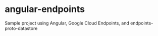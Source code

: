 angular-endpoints
=================

Sample project using Angular, Google Cloud Endpoints, and endpoints-proto-datastore

